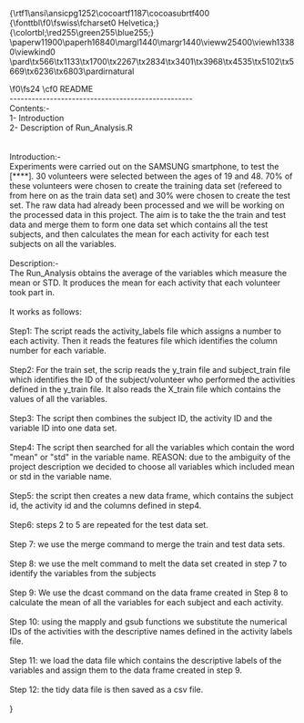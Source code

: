 {\rtf1\ansi\ansicpg1252\cocoartf1187\cocoasubrtf400
{\fonttbl\f0\fswiss\fcharset0 Helvetica;}
{\colortbl;\red255\green255\blue255;}
\paperw11900\paperh16840\margl1440\margr1440\vieww25400\viewh13380\viewkind0
\pard\tx566\tx1133\tx1700\tx2267\tx2834\tx3401\tx3968\tx4535\tx5102\tx5669\tx6236\tx6803\pardirnatural

\f0\fs24 \cf0 README\
--------------------------------------------------\
Contents:-\
1-	Introduction\
2-	Description of Run_Analysis.R\
\
\
Introduction:-\
Experiments were carried out on the SAMSUNG smartphone, to test the [****]. 30 volunteers were selected between the ages of 19 and 48. 70% of these volunteers were chosen to create the training data set (refereed to from here on as the train data set) and 30% were chosen to create the test set. The raw data had already been processed and we will be working on the processed data in this project. The aim is to take the the train and test data and merge them to form one data set which contains all the test subjects, and then calculates the mean for each activity for each test subjects on all the variables.\
\
Description:-\
The Run_Analysis obtains the average of the variables which measure the mean or STD. It produces the mean for each activity that each volunteer took part in.\
\
It works as follows:\
\
Step1: The script reads the activity_labels file which assigns a number to each activity. Then it reads the features file which identifies the column number for each variable. \
\
Step2: For the train set, the scrip reads the y_train file and subject_train file which identifies the ID of the subject/volunteer who performed the activities defined in the y_train file. It also reads the X_train file which contains the values of all the variables.\
\
Step3: The script then combines the subject ID, the activity ID and the variable ID into one data set.\
\
Step4: The script then searched for all the variables which contain the word "mean" or "std" in the variable name. REASON: due to the ambiguity of the project description we decided to choose all variables which included mean or std in the variable name.\
\
Step5: the script then creates a new data frame, which contains the subject id, the activity id and the columns defined in step4.\
\
Step6: steps 2 to 5 are repeated for the test data set.\
\
Step 7: we use the merge command to merge the train and test data sets.\
\
Step 8: we use the melt command to melt the data set created in step 7 to identify the variables from the subjects\
\
Step 9: We use the dcast command on the data frame created in Step 8 to calculate the mean of all the variables for each subject and each activity.\
\
Step 10: using the mapply and gsub functions we substitute the numerical IDs of the activities with the descriptive names defined in the activity labels file.\
\
Step 11: we load the data file which contains the descriptive labels of the variables and assign them to the data frame created in step 9.\
\
Step 12: the tidy data file is then saved as a csv file.\
\
}
